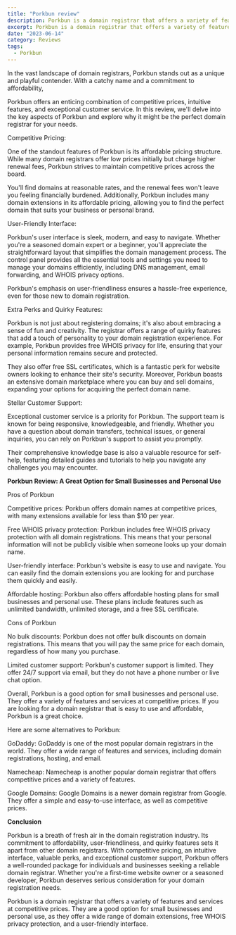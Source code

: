 ```yaml
---
title: "Porkbun review"
description: Porkbun is a domain registrar that offers a variety of features and services at competitive price
excerpt: Porkbun is a domain registrar that offers a variety of features and services at competitive price
date: "2023-06-14"
category: Reviews
tags:
  - Porkbun
---
```


In the vast landscape of domain registrars, Porkbun stands out as a unique and playful contender. With a catchy name and a commitment to affordability, 

Porkbun offers an enticing combination of competitive prices, intuitive features, and exceptional customer service. In this review, we'll delve into the key aspects of Porkbun and explore why it might be the perfect domain registrar for your needs.

Competitive Pricing:

One of the standout features of Porkbun is its affordable pricing structure. While many domain registrars offer low prices initially but charge higher renewal fees, Porkbun strives to maintain competitive prices across the board. 

You'll find domains at reasonable rates, and the renewal fees won't leave you feeling financially burdened. Additionally, Porkbun includes many domain extensions in its affordable pricing, allowing you to find the perfect domain that suits your business or personal brand.

User-Friendly Interface:

Porkbun's user interface is sleek, modern, and easy to navigate. Whether you're a seasoned domain expert or a beginner, you'll appreciate the straightforward layout that simplifies the domain management process. The control panel provides all the essential tools and settings you need to manage your domains efficiently, including DNS management, email forwarding, and WHOIS privacy options. 

Porkbun's emphasis on user-friendliness ensures a hassle-free experience, even for those new to domain registration.

Extra Perks and Quirky Features:

Porkbun is not just about registering domains; it's also about embracing a sense of fun and creativity. The registrar offers a range of quirky features that add a touch of personality to your domain registration experience. For example, Porkbun provides free WHOIS privacy for life, ensuring that your personal information remains secure and protected. 

They also offer free SSL certificates, which is a fantastic perk for website owners looking to enhance their site's security. Moreover, Porkbun boasts an extensive domain marketplace where you can buy and sell domains, expanding your options for acquiring the perfect domain name.

Stellar Customer Support:

Exceptional customer service is a priority for Porkbun. The support team is known for being responsive, knowledgeable, and friendly. Whether you have a question about domain transfers, technical issues, or general inquiries, you can rely on Porkbun's support to assist you promptly. 

Their comprehensive knowledge base is also a valuable resource for self-help, featuring detailed guides and tutorials to help you navigate any challenges you may encounter.

**Porkbun Review: A Great Option for Small Businesses and Personal Use**

Pros of Porkbun

 Competitive prices: Porkbun offers domain names at competitive prices, with many extensions available for less than $10 per year.

 Free WHOIS privacy protection: Porkbun includes free WHOIS privacy protection with all domain registrations. This means that your personal information will not be publicly visible when someone looks up your domain name.

 User-friendly interface: Porkbun's website is easy to use and navigate. You can easily find the domain extensions you are looking for and purchase them quickly and easily.

 Affordable hosting: Porkbun also offers affordable hosting plans for small businesses and personal use. These plans include features such as unlimited bandwidth, unlimited storage, and a free SSL certificate.

Cons of Porkbun

 No bulk discounts: Porkbun does not offer bulk discounts on domain registrations. This means that you will pay the same price for each domain, regardless of how many you purchase.

 Limited customer support: Porkbun's customer support is limited. They offer 24/7 support via email, but they do not have a phone number or live chat option.

Overall, Porkbun is a good option for small businesses and personal use. They offer a variety of features and services at competitive prices. If you are looking for a domain registrar that is easy to use and affordable, Porkbun is a great choice.

Here are some alternatives to Porkbun:

 GoDaddy: GoDaddy is one of the most popular domain registrars in the world. They offer a wide range of features and services, including domain registrations, hosting, and email.

 Namecheap: Namecheap is another popular domain registrar that offers competitive prices and a variety of features.

 Google Domains: Google Domains is a newer domain registrar from Google. They offer a simple and easy-to-use interface, as well as competitive prices.
 
**Conclusion** 

Porkbun is a breath of fresh air in the domain registration industry. Its commitment to affordability, user-friendliness, and quirky features sets it apart from other domain registrars. With competitive pricing, an intuitive interface, valuable perks, and exceptional customer support, Porkbun offers a well-rounded package for individuals and businesses seeking a reliable domain registrar. Whether you're a first-time website owner or a seasoned developer, Porkbun deserves serious consideration for your domain registration needs.

Porkbun is a domain registrar that offers a variety of features and services at competitive prices. They are a good option for small businesses and personal use, as they offer a wide range of domain extensions, free WHOIS privacy protection, and a user-friendly interface.
